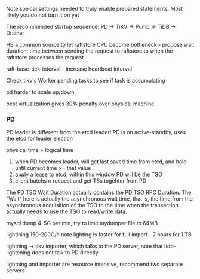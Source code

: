 Note speical settings needed to truly enable prepared statements. Most likely you do not turn it on yet

The recommended startup sequence: PD -> TiKV -> Pump -> TiDB -> Drainer

HB a common source to let raftstore CPU become bottleneck - propose wait duration: time between sending the request to raftstore to when the raftstore processes the request

raft-base-tick-interval - increase heartbeat interval

Check tikv's Worker pending tasks to see if task is accumulating

pd harder to scale up/down

best virtualization gives 30% penalty over physical machine

### PD

PD leader is different from the etcd leader! PD is on active-standby, uses the etcd for leader election

physical time + logical time
1. when PD becomes leader, will get last saved time from etcd, and hold until current time >= that value
2. apply a lease to etcd, within this window PD will be the TSO
3. client batchs n request and get TSs togehter from PD

The PD TSO Wait Duration actually contains the PD TSO RPC Duration. The “Wait” here is actually the asynchronous wait time, that is, the time from the asynchronous acquisition of the TSO to the time when the transaction actually needs to use the TSO to read/write data. 

mysql dump 4-5G per min, try to limit mydumper file to 64MB

lightining 150-200G/h note lighting is faster for full import - 7 hours for 1 TB

lightning -> tikv importer, which talks to the PD server, note that tidb-lightening does not talk to PD directly

lightning and importer are resource intensive, recommend two separate servers
